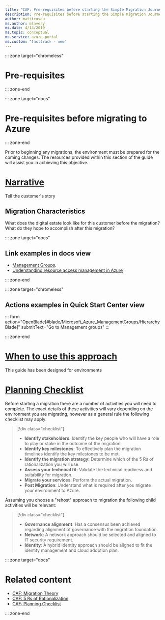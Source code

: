 ```yaml
---
title: "CAF: Pre-requisites before starting the Simple Migration Journey"
description: Pre-requisites before starting the Simple Migration Journey
author: matticusau
ms.author: mlavery
ms.date: 4/14/2019
ms.topic: conceptual
ms.service: azure-portal
ms.custom: "fasttrack - new"
---
```


::: zone target="chromeless"

# Pre-requisites

::: zone-end

::: zone target="docs"

# Pre-requisites before migrating to Azure

::: zone-end

Prior to beginning any migrations, the environment must be prepared for the coming changes. The resources provided within this section of the guide will assist you in achieving this objective.

# [Narrative](#tab/Narrative)

Tell the customer's story

## Migration Characteristics

What does the digital estate look like for this customer before the migration?
What do they hope to accomplish after this migration?

::: zone target="docs"

## Link examples in docs view

- [Management Groups](https://portal.azure.com/#blade/Microsoft_Azure_ManagementGroups/HierarchyBlade).
- [Understanding resource access management in Azure](/azure/architecture/cloud-adoption-guide/adoption-intro/azure-resource-access)

::: zone-end

::: zone target="chromeless"

## Actions examples in Quick Start Center view

::: form action="OpenBlade[#blade/Microsoft_Azure_ManagementGroups/HierarchyBlade]" submitText="Go to Management groups" :::

::: zone-end

# [When to use this approach](#tab/Approach)

This guide has been designed for environments

# [Planning Checklist](#tab/Checklist)

Before starting a migration there are a number of activities you will need to complete. The exact details of these activities will vary depending on the environment you are migrating, however as a general rule the following checklist may apply:

> [!div class="checklist"]
> * **Identify stakeholders**: Identify the key people who will have a role to play or stake in the outcome of the migration
> * **Identify key milestones**: To effectively plan the migration timelines identify the key milestones to be met.
> * **Identify the migration strategy**: Determine which of the 5 Rs of rationalization you will use.
> * **Assess your technical fit**: Validate the technical readiness and suitability for migration.
> * **Migrate your services**: Perform the actual migration.
> * **Post Migration**: Understand what is required after you migrate your environment to Azure.

Assuming you choose a "rehost" approach to migration the following child activities will be relevant:

> [!div class="checklist"]
> * **Governance alignment**: Has a consensus been achieved regarding alignment of governance with the migration foundation.
> * **Network**: A network approach should be selected and aligned to IT security requirement.
> * **Identity**: A hybrid identity approach should be aligned to fit the identity management and cloud adoption plan.

::: zone target="docs"

# Related content

- [CAF: Migration Theory](https://review.docs.microsoft.com/en-us/azure/architecture/cloud-adoption/migrate/theory/pre-requisites/?branch=caf%2Fmigrate-v1)
- [CAF: 5 Rs of Rationalization](https://docs.microsoft.com/en-gb/azure/architecture/cloud-adoption/digital-estate/5-rs-of-rationalization)
- [CAF: Planning Checklist](https://review.docs.microsoft.com/en-us/azure/architecture/cloud-adoption/migrate/theory/pre-requisites/planning-checklist?branch=caf%2Fmigrate-v1)

::: zone-end
